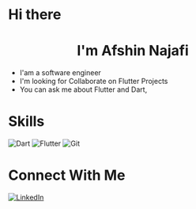 # Hi there

<h1 align="center">I'm Afshin Najafi</h1>

- I'am a software engineer
- I'm looking for Collaborate on Flutter Projects
- You can ask me about Flutter and Dart,


# Skills

![Dart](https://img.shields.io/badge/dart-%230175C2.svg?style=for-the-badge&logo=dart&logoColor=white) ![Flutter](https://img.shields.io/badge/Flutter-%2302569B.svg?style=for-the-badge&logo=Flutter&logoColor=white) ![Git](https://img.shields.io/badge/git-%23F05033.svg?style=for-the-badge&logo=git&logoColor=white)

# Connect With Me
<a href="https://www.linkedin.com/in/afshin-najafi/">![LinkedIn](https://img.shields.io/badge/linkedin-%230077B5.svg?style=for-the-badge&logo=linkedin&logoColor=white)
